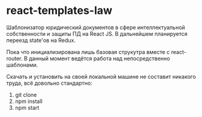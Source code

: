 # react-templates-law
Шаблонизатор юридический документов в сфере интеллектуальной собственности и защиты ПД на React JS. В дальнейшем планируется переезд state'ов на Redux.

Пока что инициализирована лишь базовая струкутра вместе c react-router. В данный момент ведётся работа над непосредственно шаблонами.

Скачать и установить на своей локальной машине не составит никакого труда, всё довольно стандартно:
1. git clone
2. npm install
3. npm start
